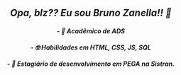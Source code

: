 <i>
<h2 align = center> Opa, blz?? Eu sou Bruno Zanella!! 🖖

<h4 align = center> - 🌱 Acadêmico de ADS
<h4 align = center> - 🤓 Habilidades em HTML, CSS, JS, SQL
<h4 align = center> - 📕 Estagiário de desenvolvimento em PEGA na Sistran.
</i>

